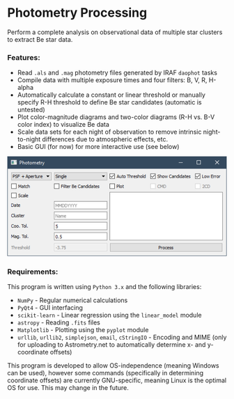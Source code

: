 # Photometry Processing

Perform a complete analysis on observational data of multiple star clusters to extract Be star data.

### Features:

* Read ```.als``` and ```.mag``` photometry files generated by IRAF ```daophot``` tasks
* Compile data with multiple exposure times and four filters: B, V, R, H-alpha
* Automatically calculate a constant or linear threshold or manually specify R-H threshold to define Be star candidates (automatic is untested)
* Plot color-magnitude diagrams and two-color diagrams (R-H vs. B-V color index) to visualize Be data
* Scale data sets for each night of observation to remove intrinsic night-to-night differences due to atmospheric effects, etc.
* Basic GUI (for now) for more interactive use (see below)

![Alt text](screenshots/2018-06-15.png?raw=True)

### Requirements:

This program is written using ```Python 3.x``` and the following libraries:
* ```NumPy``` - Regular numerical calculations
* ```PyQt4``` - GUI interfacing
* ```scikit-learn``` - Linear regression using the ```linear_model``` module
* ```astropy``` - Reading ```.fits``` files
* ```Matplotlib``` - Plotting using the ```pyplot``` module
* ```urllib```, ```urllib2```, ```simplejson```, ```email```, ```cStringIO``` - Encoding and MIME (only for uploading to Astrometry.net to automatically determine x- and y- coordinate offsets)

This program is developed to allow OS-independence (meaning Windows can be used), however some commands (specifically in determining coordinate offsets) are currently GNU-specific, meaning Linux is the optimal OS for use.  This may change in the future.
